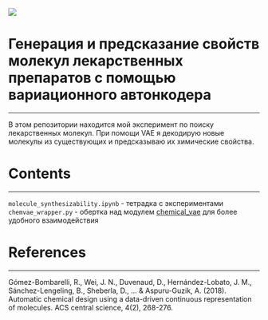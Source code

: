 ![](https://github.com/suessmann/jb_test_synthesizability/blob/master/img/given_mols.png?raw=true)
# Генерация и предсказание свойств молекул лекарственных препаратов с помощью вариационного автонкодера
---
В этом репозитории находится мой эксперимент по поиску лекарственных молекул. При помощи VAE я декодирую новые молекулы из существующих и предсказываю их химические свойства.

# Contents
---
```molecule_synthesizability.ipynb``` - тетрадка с экспериментами  
```chemvae_wrapper.py``` - обертка над модулем [chemical_vae](https://github.com/aspuru-guzik-group/chemical_vae) для более удобного взаимодействия

# References
---
Gómez-Bombarelli, R., Wei, J. N., Duvenaud, D., Hernández-Lobato, J. M., Sánchez-Lengeling, B., Sheberla, D., ... & Aspuru-Guzik, A. (2018). Automatic chemical design using a data-driven continuous representation of molecules. ACS central science, 4(2), 268-276.

